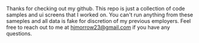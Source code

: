 Thanks for checking out my github. This repo is just a collection of code samples and ui screens that I worked on. You can't run anything from these sameples and all data is fake for discretion of my previous employers. Feel free to reach out to me at hjmorrow23@gmail.com if you have any questions.